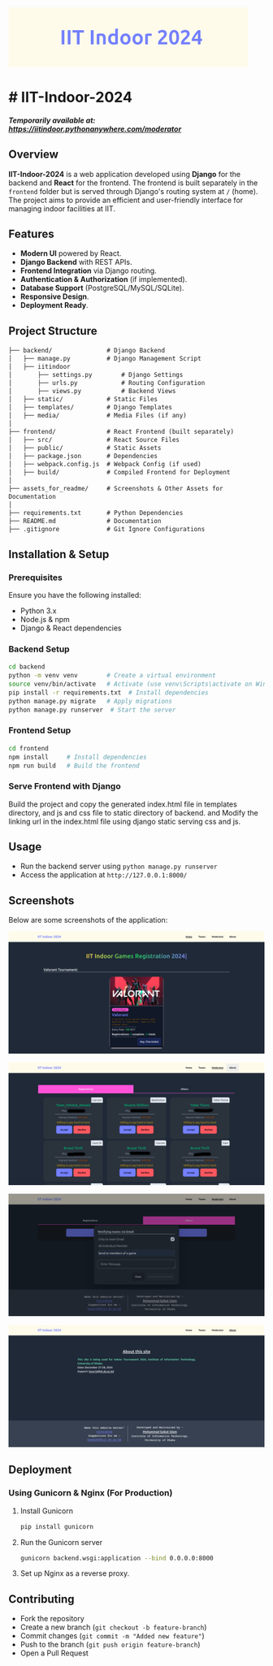 ![Header styles](https://raw.githubusercontent.com/saikat709/iit-indoor-2024/refs/heads/main/assets_for_meadme/title.png)
# # IIT-Indoor-2024
##### Temporarily available at: https://iitindoor.pythonanywhere.com/moderator

## Overview
**IIT-Indoor-2024** is a web application developed using **Django** for the backend and **React** for the frontend. The frontend is built separately in the `frontend` folder but is served through Django's routing system at `/` (home). The project aims to provide an efficient and user-friendly interface for managing indoor facilities at IIT.

## Features
- **Modern UI** powered by React.
- **Django Backend** with REST APIs.
- **Frontend Integration** via Django routing.
- **Authentication & Authorization** (if implemented).
- **Database Support** (PostgreSQL/MySQL/SQLite).
- **Responsive Design**.
- **Deployment Ready**.

## Project Structure
```
├── backend/               # Django Backend
│   ├── manage.py          # Django Management Script
│   ├── iitindoor
│       ├── settings.py        # Django Settings
│       ├── urls.py            # Routing Configuration
│       ├── views.py           # Backend Views
│   ├── static/            # Static Files
│   ├── templates/         # Django Templates
│   ├── media/             # Media Files (if any)
│
├── frontend/              # React Frontend (built separately)
│   ├── src/               # React Source Files
│   ├── public/            # Static Assets
│   ├── package.json       # Dependencies
│   ├── webpack.config.js  # Webpack Config (if used)
│   ├── build/             # Compiled Frontend for Deployment
│
├── assets_for_readme/     # Screenshots & Other Assets for Documentation
│
├── requirements.txt       # Python Dependencies
├── README.md              # Documentation
├── .gitignore             # Git Ignore Configurations
```

## Installation & Setup
### Prerequisites
Ensure you have the following installed:
- Python 3.x
- Node.js & npm
- Django & React dependencies

### Backend Setup
```sh
cd backend
python -m venv venv        # Create a virtual environment
source venv/bin/activate   # Activate (use venv\Scripts\activate on Windows)
pip install -r requirements.txt  # Install dependencies
python manage.py migrate   # Apply migrations
python manage.py runserver  # Start the server
```

### Frontend Setup
```sh
cd frontend
npm install     # Install dependencies
npm run build   # Build the frontend
```

### Serve Frontend with Django
Build the project and copy the generated index.html file in templates directory, and js and css file to static directory of backend. and Modify the linking url in the index.html file using django static serving css and js.

## Usage
- Run the backend server using `python manage.py runserver`
- Access the application at `http://127.0.0.1:8000/`

## Screenshots
Below are some screenshots of the application:

![Header styles](https://raw.githubusercontent.com/saikat709/iit-indoor-2024/refs/heads/main/assets_for_meadme/header.png)

![moderator styles](https://raw.githubusercontent.com/saikat709/iit-indoor-2024/refs/heads/main/assets_for_meadme/moderator.png)

![Notification using email](https://raw.githubusercontent.com/saikat709/iit-indoor-2024/refs/heads/main/assets_for_meadme/notify.png)

![About section](https://raw.githubusercontent.com/saikat709/iit-indoor-2024/refs/heads/main/assets_for_meadme/about.png)

## Deployment
### Using Gunicorn & Nginx (For Production)
1. Install Gunicorn
   ```sh
   pip install gunicorn
   ```
2. Run the Gunicorn server
   ```sh
   gunicorn backend.wsgi:application --bind 0.0.0.0:8000
   ```
3. Set up Nginx as a reverse proxy.

## Contributing
- Fork the repository
- Create a new branch (`git checkout -b feature-branch`)
- Commit changes (`git commit -m "Added new feature"`)
- Push to the branch (`git push origin feature-branch`)
- Open a Pull Request